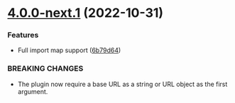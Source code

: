 # [4.0.0-next.1](https://github.com/trygve-lie/rollup-plugin-import-map/compare/v3.0.0...v4.0.0-next.1) (2022-10-31)


### Features

* Full import map support ([6b79d64](https://github.com/trygve-lie/rollup-plugin-import-map/commit/6b79d64babf2c15f7320b7bb59f994d3c9a6e920))


### BREAKING CHANGES

* The plugin now require a base URL as a string or URL object as the first argument.
